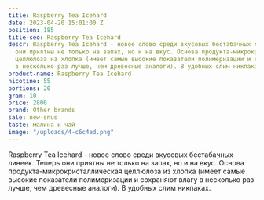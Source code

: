 ```yaml
---
title: Raspberry Tea Icehard
date: 2023-04-20 15:01:00 Z
position: 185
title-seo: Raspberry Tea Icehard
descr: Raspberry Tea Icehard - новое слово среди вкусовых бестабачных линеек. Теперь
  они приятны не только на запах, но и на вкус. Основа продукта-микрокристаллическая
  целлюлоза из хлопка (имеет самые высокие показатели полимеризации и сохраняют влагу
  в несколько раз лучше, чем древесные аналоги). В удобных слим никпаках.
product-name: Raspberry Tea Icehard
nicotine: 55
portions: 20
gram: 10
price: 2800
brand: Other brands
sale: new-snus
taste: малина и чай
image: "/uploads/4-c6c4ed.png"
---
```


Raspberry Tea Icehard - новое слово среди вкусовых бестабачных линеек. Теперь они приятны не только на запах, но и на вкус. Основа продукта-микрокристаллическая целлюлоза из хлопка (имеет самые высокие показатели полимеризации и сохраняют влагу в несколько раз лучше, чем древесные аналоги). В удобных слим никпаках.